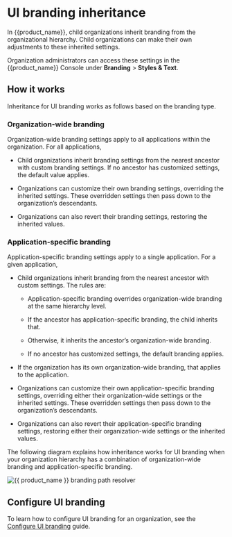 # UI branding inheritance

In {{product_name}}, child organizations inherit branding from the organizational hierarchy. Child organizations can make their own adjustments to these inherited settings.

Organization administrators can access these settings in the {{product_name}} Console under **Branding** > **Styles & Text**.

## How it works

Inheritance for UI branding works as follows based on the branding type.

### Organization-wide branding

Organization-wide branding settings apply to all applications within the organization. For all applications,

- Child organizations inherit branding settings from the nearest ancestor with custom branding settings. If no ancestor has customized settings, the default value applies.

- Organizations can customize their own branding settings, overriding the inherited settings. These overridden settings then pass down to the organization’s descendants.

- Organizations can also revert their branding settings, restoring the inherited values.

### Application-specific branding

Application-specific branding settings apply to a single application. For a given application,

- Child organizations inherit branding from the nearest ancestor with custom settings. The rules are:

    - Application-specific branding overrides organization-wide branding at the same hierarchy level.

    - If the ancestor has application-specific branding, the child inherits that.

    - Otherwise, it inherits the ancestor’s organization-wide branding.

    - If no ancestor has customized settings, the default branding applies.

- If the organization has its own organization-wide branding, that applies to the application.

- Organizations can customize their own application-specific branding settings, overriding either their organization-wide settings or the inherited settings. These overridden settings then pass down to the organization’s descendants.

- Organizations can also revert their application-specific branding settings, restoring either their organization-wide settings or the inherited values.

The following diagram explains how inheritance works for UI branding when your organization hierarchy has a combination of organization-wide branding and application-specific branding.

![{{ product_name }} branding path resolver]({{base_path}}/assets/img/guides/branding/generic-app-branding-resolver-path.png)


## Configure UI branding

To learn how to configure UI branding for an organization, see the [Configure UI branding]({{base_path}}/guides/branding/configure-ui-branding/) guide.
